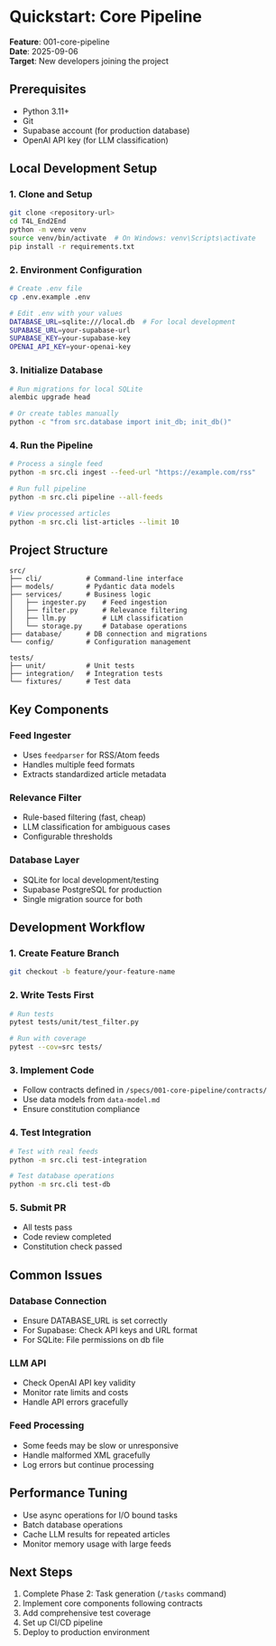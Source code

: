 # Quickstart: Core Pipeline

**Feature**: 001-core-pipeline  
**Date**: 2025-09-06  
**Target**: New developers joining the project

## Prerequisites

- Python 3.11+
- Git
- Supabase account (for production database)
- OpenAI API key (for LLM classification)

## Local Development Setup

### 1. Clone and Setup
```bash
git clone <repository-url>
cd T4L_End2End
python -m venv venv
source venv/bin/activate  # On Windows: venv\Scripts\activate
pip install -r requirements.txt
```

### 2. Environment Configuration
```bash
# Create .env file
cp .env.example .env

# Edit .env with your values
DATABASE_URL=sqlite:///local.db  # For local development
SUPABASE_URL=your-supabase-url
SUPABASE_KEY=your-supabase-key
OPENAI_API_KEY=your-openai-key
```

### 3. Initialize Database
```bash
# Run migrations for local SQLite
alembic upgrade head

# Or create tables manually
python -c "from src.database import init_db; init_db()"
```

### 4. Run the Pipeline
```bash
# Process a single feed
python -m src.cli ingest --feed-url "https://example.com/rss"

# Run full pipeline
python -m src.cli pipeline --all-feeds

# View processed articles
python -m src.cli list-articles --limit 10
```

## Project Structure

```
src/
├── cli/           # Command-line interface
├── models/        # Pydantic data models
├── services/      # Business logic
│   ├── ingester.py    # Feed ingestion
│   ├── filter.py      # Relevance filtering
│   ├── llm.py         # LLM classification
│   └── storage.py     # Database operations
├── database/      # DB connection and migrations
└── config/        # Configuration management

tests/
├── unit/          # Unit tests
├── integration/   # Integration tests
└── fixtures/      # Test data
```

## Key Components

### Feed Ingester
- Uses `feedparser` for RSS/Atom feeds
- Handles multiple feed formats
- Extracts standardized article metadata

### Relevance Filter
- Rule-based filtering (fast, cheap)
- LLM classification for ambiguous cases
- Configurable thresholds

### Database Layer
- SQLite for local development/testing
- Supabase PostgreSQL for production
- Single migration source for both

## Development Workflow

### 1. Create Feature Branch
```bash
git checkout -b feature/your-feature-name
```

### 2. Write Tests First
```bash
# Run tests
pytest tests/unit/test_filter.py

# Run with coverage
pytest --cov=src tests/
```

### 3. Implement Code
- Follow contracts defined in `/specs/001-core-pipeline/contracts/`
- Use data models from `data-model.md`
- Ensure constitution compliance

### 4. Test Integration
```bash
# Test with real feeds
python -m src.cli test-integration

# Test database operations
python -m src.cli test-db
```

### 5. Submit PR
- All tests pass
- Code review completed
- Constitution check passed

## Common Issues

### Database Connection
- Ensure DATABASE_URL is set correctly
- For Supabase: Check API keys and URL format
- For SQLite: File permissions on db file

### LLM API
- Check OpenAI API key validity
- Monitor rate limits and costs
- Handle API errors gracefully

### Feed Processing
- Some feeds may be slow or unresponsive
- Handle malformed XML gracefully
- Log errors but continue processing

## Performance Tuning

- Use async operations for I/O bound tasks
- Batch database operations
- Cache LLM results for repeated articles
- Monitor memory usage with large feeds

## Next Steps

1. Complete Phase 2: Task generation (`/tasks` command)
2. Implement core components following contracts
3. Add comprehensive test coverage
4. Set up CI/CD pipeline
5. Deploy to production environment

